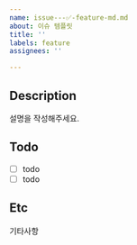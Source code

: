 ```yaml
---
name: issue---✅-feature-md.md
about: 이슈 템플릿
title: ''
labels: feature
assignees: ''

---
```


## Description
설명을 작성해주세요.


## Todo
- [ ] todo
- [ ] todo 

## Etc
기타사항
